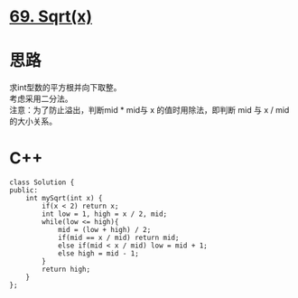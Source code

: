 # [69. Sqrt(x)](https://leetcode.com/problems/sqrtx/description/)
# 思路
求int型数的平方根并向下取整。   
考虑采用二分法。    
注意：为了防止溢出，判断mid * mid与 x 的值时用除法，即判断 mid 与 x / mid的大小关系。   
# C++
```
class Solution {
public:
    int mySqrt(int x) {
        if(x < 2) return x;
        int low = 1, high = x / 2, mid;
        while(low <= high){
            mid = (low + high) / 2;
            if(mid == x / mid) return mid;
            else if(mid < x / mid) low = mid + 1;
            else high = mid - 1;
        }
        return high;  
    }
};
```
